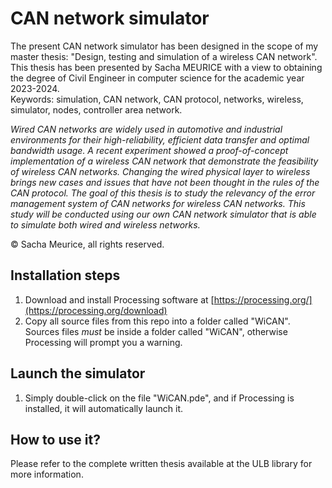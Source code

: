 # CAN network simulator
The present CAN network simulator has been designed in the scope of my master thesis: "Design, testing and simulation of a wireless CAN network".  This thesis has been presented by Sacha MEURICE with a view to obtaining the degree of Civil Engineer in computer science for the academic year 2023-2024.  
Keywords: simulation, CAN network, CAN protocol, networks, wireless, simulator, nodes, controller area network.

*Wired CAN networks are widely used in automotive and industrial environments for their high-reliability, efficient data transfer and optimal bandwidth usage. A recent experiment showed a proof-of-concept implementation of a wireless CAN network that demonstrate the feasibility of wireless CAN networks. Changing the wired physical layer to wireless brings new cases and issues that have not been thought in the rules of the CAN protocol. The goal of this thesis is to study the relevancy of the error management system of CAN networks for wireless CAN networks. This study will be conducted using our own CAN network simulator that is able to simulate both wired and wireless networks.*

© Sacha Meurice, all rights reserved.

## Installation steps

1. Download and install Processing software at [https://processing.org/](https://processing.org/download)
2. Copy all source files from this repo into a folder called "WiCAN".
   Sources files *must* be inside a folder called "WiCAN", otherwise Processing will prompt you a warning.

## Launch the simulator

1. Simply double-click on the file "WiCAN.pde", and if Processing is installed, it will automatically launch it.

## How to use it?

Please refer to the complete written thesis available at the ULB library for more information.
